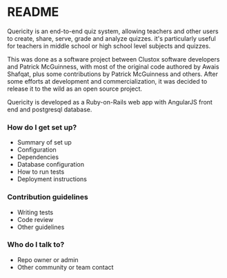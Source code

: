 # README #

Quericity is an end-to-end quiz system, allowing teachers and other users to create, share, serve, grade and analyze quizzes. it's particularly useful for teachers in middle school or high school level subjects and quizzes.

This was done as a software project between Clustox software developers and Patrick McGuinness, with most of the original code authored by Awais Shafqat, plus some contributions by Patrick McGuinness and others. After some efforts at development and commercialization, it was decided to release it to the wild as an open source project.

Quericity is developed as a Ruby-on-Rails web app with AngularJS front end and postgresql database.

### How do I get set up? ###

* Summary of set up
* Configuration
* Dependencies
* Database configuration
* How to run tests
* Deployment instructions

### Contribution guidelines ###

* Writing tests
* Code review
* Other guidelines

### Who do I talk to? ###

* Repo owner or admin
* Other community or team contact
